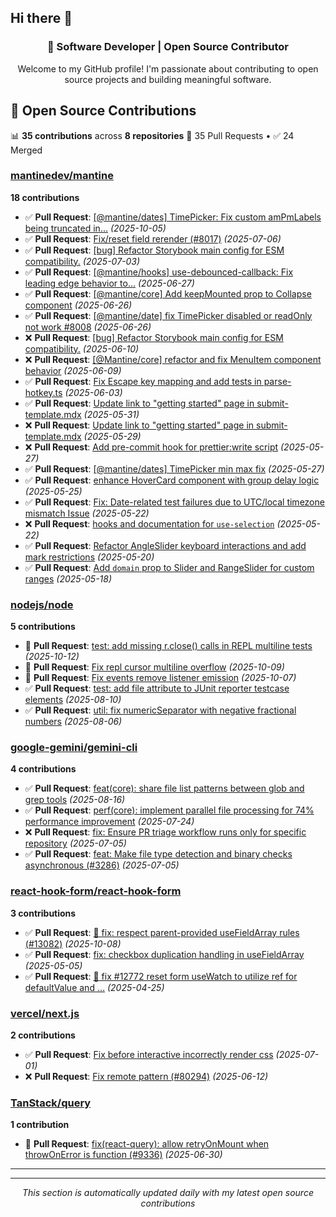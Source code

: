 ## Hi there 👋

<div align="center">

### 🚀 Software Developer | Open Source Contributor

Welcome to my GitHub profile! I'm passionate about contributing to open source projects and building meaningful software.

</div>

## 🚀 Open Source Contributions

📊 **35 contributions** across **8 repositories**
🔀 35 Pull Requests • ✅ 24 Merged

### [mantinedev/mantine](https://github.com/mantinedev/mantine)
**18 contributions**

- ✅ **Pull Request**: [[@mantine/dates] TimePicker: Fix custom amPmLabels being truncated in…](https://github.com/mantinedev/mantine/pull/8336) *(2025-10-05)*
- ✅ **Pull Request**: [Fix/reset field rerender (#8017)](https://github.com/mantinedev/mantine/pull/8050) *(2025-07-06)*
- ✅ **Pull Request**: [[bug] Refactor Storybook main config for ESM compatibility.](https://github.com/mantinedev/mantine/pull/8040) *(2025-07-03)*
- ✅ **Pull Request**: [[@mantine/hooks] use-debounced-callback: Fix leading edge behavior to…](https://github.com/mantinedev/mantine/pull/8021) *(2025-06-27)*
- ✅ **Pull Request**: [[@mantine/core] Add keepMounted prop to Collapse component](https://github.com/mantinedev/mantine/pull/8013) *(2025-06-26)*
- ✅ **Pull Request**: [[@mantine/date] fix TimePicker disabled or readOnly not work #8008](https://github.com/mantinedev/mantine/pull/8011) *(2025-06-26)*
- ❌ **Pull Request**: [[bug] Refactor Storybook main config for ESM compatibility.](https://github.com/mantinedev/mantine/pull/7957) *(2025-06-10)*
- ❌ **Pull Request**: [[@Mantine/core] refactor and fix MenuItem component behavior](https://github.com/mantinedev/mantine/pull/7948) *(2025-06-09)*
- ✅ **Pull Request**: [Fix Escape key mapping and add tests in parse-hotkey.ts](https://github.com/mantinedev/mantine/pull/7928) *(2025-06-03)*
- ✅ **Pull Request**: [Update link to "getting started" page in submit-template.mdx](https://github.com/mantinedev/mantine/pull/7919) *(2025-05-31)*
- ❌ **Pull Request**: [Update link to "getting started" page in submit-template.mdx](https://github.com/mantinedev/mantine/pull/7916) *(2025-05-29)*
- ❌ **Pull Request**: [Add pre-commit hook for prettier:write script](https://github.com/mantinedev/mantine/pull/7896) *(2025-05-27)*
- ✅ **Pull Request**: [[@mantine/dates] TimePicker min max fix](https://github.com/mantinedev/mantine/pull/7904) *(2025-05-27)*
- ✅ **Pull Request**: [enhance HoverCard component with group delay logic](https://github.com/mantinedev/mantine/pull/7890) *(2025-05-25)*
- ✅ **Pull Request**: [Fix: Date-related test failures due to UTC/local timezone mismatch Issue](https://github.com/mantinedev/mantine/pull/7878) *(2025-05-22)*
- ❌ **Pull Request**: [hooks and documentation for `use-selection`](https://github.com/mantinedev/mantine/pull/7872) *(2025-05-22)*
- ✅ **Pull Request**: [Refactor AngleSlider keyboard interactions and add mark restrictions](https://github.com/mantinedev/mantine/pull/7862) *(2025-05-20)*
- ✅ **Pull Request**: [Add `domain` prop to Slider and RangeSlider for custom ranges](https://github.com/mantinedev/mantine/pull/7856) *(2025-05-18)*

### [nodejs/node](https://github.com/nodejs/node)
**5 contributions**

- 🔄 **Pull Request**: [test: add missing r.close() calls in REPL multiline tests](https://github.com/nodejs/node/pull/60226) *(2025-10-12)*
- 🔄 **Pull Request**: [Fix repl cursor multiline overflow](https://github.com/nodejs/node/pull/60171) *(2025-10-09)*
- 🔄 **Pull Request**: [Fix events remove listener emission](https://github.com/nodejs/node/pull/60137) *(2025-10-07)*
- ✅ **Pull Request**: [test: add file attribute to JUnit reporter testcase elements](https://github.com/nodejs/node/pull/59432) *(2025-08-10)*
- ✅ **Pull Request**: [util: fix numericSeparator with negative fractional numbers](https://github.com/nodejs/node/pull/59379) *(2025-08-06)*

### [google-gemini/gemini-cli](https://github.com/google-gemini/gemini-cli)
**4 contributions**

- ✅ **Pull Request**: [feat(core): share file list patterns between glob and grep tools](https://github.com/google-gemini/gemini-cli/pull/6359) *(2025-08-16)*
- ✅ **Pull Request**: [perf(core): implement parallel file processing for 74% performance improvement](https://github.com/google-gemini/gemini-cli/pull/4763) *(2025-07-24)*
- ❌ **Pull Request**: [fix: Ensure PR triage workflow runs only for specific repository](https://github.com/google-gemini/gemini-cli/pull/3294) *(2025-07-05)*
- ✅ **Pull Request**: [feat: Make file type detection and binary checks asynchronous (#3286)](https://github.com/google-gemini/gemini-cli/pull/3288) *(2025-07-05)*

### [react-hook-form/react-hook-form](https://github.com/react-hook-form/react-hook-form)
**3 contributions**

- ✅ **Pull Request**: [🐞 fix: respect parent-provided useFieldArray rules (#13082)](https://github.com/react-hook-form/react-hook-form/pull/13083) *(2025-10-08)*
- ✅ **Pull Request**: [fix: checkbox duplication handling in useFieldArray](https://github.com/react-hook-form/react-hook-form/pull/12793) *(2025-05-05)*
- ✅ **Pull Request**: [🐞 fix #12772 reset form useWatch to utilize ref for defaultValue and …](https://github.com/react-hook-form/react-hook-form/pull/12780) *(2025-04-25)*

### [vercel/next.js](https://github.com/vercel/next.js)
**2 contributions**

- ✅ **Pull Request**: [Fix before interactive incorrectly render css](https://github.com/vercel/next.js/pull/81146) *(2025-07-01)*
- ❌ **Pull Request**: [Fix remote pattern (#80294)](https://github.com/vercel/next.js/pull/80428) *(2025-06-12)*

### [TanStack/query](https://github.com/TanStack/query)
**1 contribution**

- 🔄 **Pull Request**: [fix(react-query): allow retryOnMount when throwOnError is function (#9336)](https://github.com/TanStack/query/pull/9338) *(2025-06-30)*

---


---

<div align="center">

*This section is automatically updated daily with my latest open source contributions*

</div>
